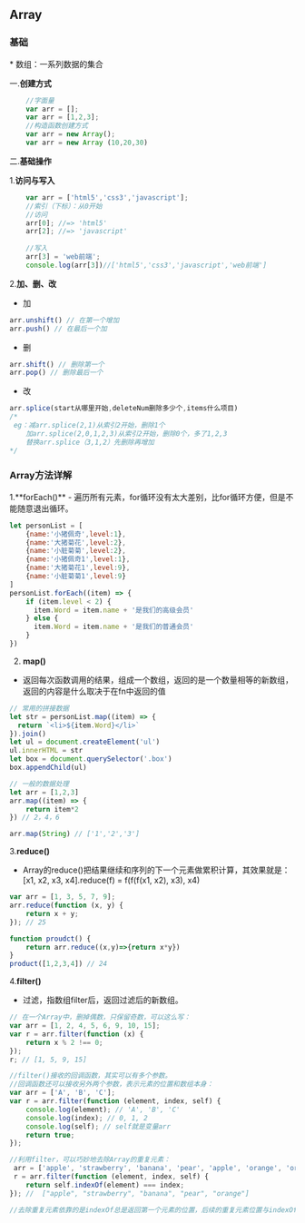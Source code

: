 <h2 id="es5Aarray">Array</h2>

<h3>基础</h3>
* 数组：一系列数据的集合

一.**创建方式**

```javascript
	//字面量
	var arr = [];
	var arr = [1,2,3];
	//构造函数创建方式
	var arr = new Array();
	var arr = new Array (10,20,30)
```
二.**基础操作**

1.**访问与写入**

```javascript
	var arr = ['html5','css3','javascript'];
	//索引（下标）：从0开始
	//访问
	arr[0]; //=> 'html5'
	arr[2]; //=> 'javascript'
	
	//写入
	arr[3] = 'web前端';
	console.log(arr[3])//['html5','css3','javascript','web前端']
```
2.**加、删、改**
- 加
```javascript
arr.unshift() // 在第一个增加
arr.push() // 在最后一个加
```
- 删
```javascript
arr.shift() // 删除第一个
arr.pop() // 删除最后一个
```
- 改
```javascript
arr.splice(start从哪里开始,deleteNum删除多少个,items什么项目)
/*
 eg：减arr.splice(2,1)从索引2开始，删除1个
    加arr.splice(2,0,1,2,3)从索引2开始，删除0个，多了1,2,3
    替换arr.splice（3,1,2）先删除再增加
*/
```

<h3>Array方法详解</h3>
1.**forEach()**
- 遍历所有元素，for循环没有太大差别，比for循环方便，但是不能随意退出循环。

```javascript
let personList = [
	{name:'小猪佩奇',level:1},
	{name:'大猪菊花',level:2},
	{name:'小脏菊菊',level:2},
	{name:'小猪佩奇1',level:1},
	{name:'大猪菊花1',level:9},
	{name:'小脏菊菊1',level:9}
]
personList.forEach((item) => {
	if (item.level < 2) {
	  item.Word = item.name + '是我们的高级会员'
	} else {
	  item.Word = item.name + '是我们的普通会员'
	}
})
```

2. **map()**
- 返回每次函数调用的结果，组成一个数组，返回的是一个数量相等的新数组，返回的内容是什么取决于在fn中返回的值

```javascript
// 常用的拼接数据
let str = personList.map((item) => {
  return `<li>${item.Word}</li>`
}).join()
let ul = document.createElement('ul')
ul.innerHTML = str
let box = document.querySelector('.box')
box.appendChild(ul)

// 一般的数据处理
let arr = [1,2,3]
arr.map((item) => {
	return item*2
}) // 2，4，6

arr.map(String) // ['1','2','3']
```

3.**reduce()**

- Array的reduce()把结果继续和序列的下一个元素做累积计算，其效果就是：
[x1, x2, x3, x4].reduce(f) = f(f(f(x1, x2), x3), x4)

```javascript
var arr = [1, 3, 5, 7, 9];
arr.reduce(function (x, y) {
    return x + y;
}); // 25

function proudct() {
	return arr.reduce((x,y)=>{return x*y})
}
product([1,2,3,4]) // 24
```

4.**filter()**
- 过滤，指数组filter后，返回过滤后的新数组。

```javascript
// 在一个Array中，删掉偶数，只保留奇数，可以这么写：
var arr = [1, 2, 4, 5, 6, 9, 10, 15];
var r = arr.filter(function (x) {
    return x % 2 !== 0;
});
r; // [1, 5, 9, 15]

//filter()接收的回调函数，其实可以有多个参数。
//回调函数还可以接收另外两个参数，表示元素的位置和数组本身：
var arr = ['A', 'B', 'C'];
var r = arr.filter(function (element, index, self) {
    console.log(element); // 'A', 'B', 'C'
    console.log(index); // 0, 1, 2
    console.log(self); // self就是变量arr
    return true;
});

//利用filter，可以巧妙地去除Array的重复元素：
 arr = ['apple', 'strawberry', 'banana', 'pear', 'apple', 'orange', 'orange', 'strawberry'];
 r = arr.filter(function (element, index, self) {
    return self.indexOf(element) === index;
}); //  ["apple", "strawberry", "banana", "pear", "orange"]

//去除重复元素依靠的是indexOf总是返回第一个元素的位置，后续的重复元素位置与indexOf返回的位置不相等，因此被filter滤掉了。
```
